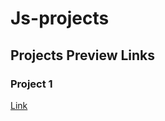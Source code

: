 # Js-projects

## Projects Preview Links

### Project 1
[Link](https://varunuk09.github.io/Js-projects/project1)